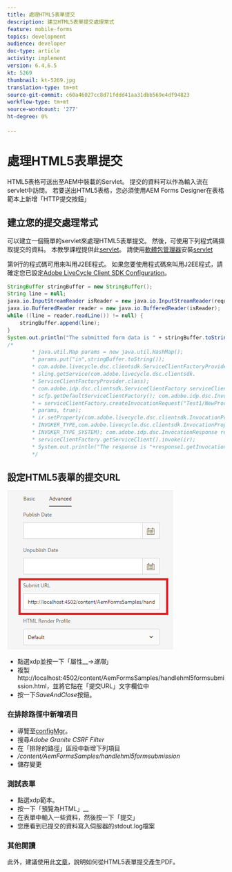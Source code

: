 ```yaml
---
title: 處理HTML5表單提交
description: 建立HTML5表單提交處理常式
feature: mobile-forms
topics: development
audience: developer
doc-type: article
activity: implement
version: 6.4,6.5
kt: 5269
thumbnail: kt-5269.jpg
translation-type: tm+mt
source-git-commit: c60a46027cc8d71fddd41aa31dbb569e4df94823
workflow-type: tm+mt
source-wordcount: '277'
ht-degree: 0%

---
```



# 處理HTML5表單提交

HTML5表格可送出至AEM中裝載的Servlet。 提交的資料可以作為輸入流在servlet中訪問。 若要送出HTML5表格，您必須使用AEM Forms Designer在表格範本上新增「HTTP提交按鈕」

## 建立您的提交處理常式

可以建立一個簡單的servlet來處理HTML5表單提交。 然後，可使用下列程式碼擷取提交的資料。 本教學課程提供此[servlet](assets/html5-submit-handler.zip)。 請使用[軟體包管理器](http://localhost:4502/crx/packmgr/index.jsp)安裝[servlet](assets/html5-submit-handler.zip)

第9行的程式碼可用來叫用J2EE程式。 如果您要使用程式碼來叫用J2EE程式，請確定您已設定[Adobe LiveCycle Client SDK Configuration](https://helpx.adobe.com/aem-forms/6/submit-form-data-livecycle-process.html)。

```java
StringBuffer stringBuffer = new StringBuffer();
String line = null;
java.io.InputStreamReader isReader = new java.io.InputStreamReader(request.getInputStream(), "UTF-8");
java.io.BufferedReader reader = new java.io.BufferedReader(isReader);
while ((line = reader.readLine()) != null) {
    stringBuffer.append(line);
}
System.out.println("The submitted form data is " + stringBuffer.toString());
/*
        * java.util.Map params = new java.util.HashMap();
        * params.put("in",stringBuffer.toString());
        * com.adobe.livecycle.dsc.clientsdk.ServiceClientFactoryProvider scfp =
        * sling.getService(com.adobe.livecycle.dsc.clientsdk.
        * ServiceClientFactoryProvider.class);
        * com.adobe.idp.dsc.clientsdk.ServiceClientFactory serviceClientFactory =
        * scfp.getDefaultServiceClientFactory(); com.adobe.idp.dsc.InvocationRequest ir
        * = serviceClientFactory.createInvocationRequest("Test1/NewProcess1", "invoke",
        * params, true);
        * ir.setProperty(com.adobe.livecycle.dsc.clientsdk.InvocationProperties.
        * INVOKER_TYPE,com.adobe.livecycle.dsc.clientsdk.InvocationProperties.
        * INVOKER_TYPE_SYSTEM); com.adobe.idp.dsc.InvocationResponse response1 =
        * serviceClientFactory.getServiceClient().invoke(ir);
        * System.out.println("The response is "+response1.getInvocationId());
        */
```


## 設定HTML5表單的提交URL

![submit-url](assets/submit-url.PNG)

* 點選xdp並按一下「屬性&#x200B;__->_進階_」
* 複製http://localhost:4502/content/AemFormsSamples/handlehml5formsubmission.html，並將它貼在「提交URL」文字欄位中
* 按一下&#x200B;_SaveAndClose_&#x200B;按鈕。

### 在排除路徑中新增項目

* 導覽至[configMgr](http://localhost:4502/system/console/configMgr)。
* 搜尋&#x200B;_Adobe Granite CSRF Filter_
* 在「排除的路徑」區段中新增下列項目
* _/content/AemFormsSamples/handlehml5formsubmission_
* 儲存變更

### 測試表單

* 點選xdp範本。
* 按一下「預覽為HTML」__
* 在表單中輸入一些資料，然後按一下「提交」
* 您應看到已提交的資料寫入伺服器的stdout.log檔案

### 其他閱讀

此外，建議使用此[文章](https://docs.adobe.com/content/help/en/experience-manager-learn/forms/document-services/generate-pdf-from-mobile-form-submission-article.html)，說明如何從HTML5表單提交產生PDF。




